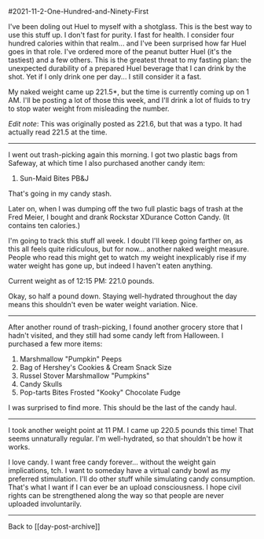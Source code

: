 #2021-11-2-One-Hundred-and-Ninety-First

I've been doling out Huel to myself with a shotglass.  This is the best way to use this stuff up.  I don't fast for purity.  I fast for health.  I consider four hundred calories within that realm... and I've been surprised how far Huel goes in that role.  I've ordered more of the peanut butter Huel (it's the tastiest) and a few others.  This is the greatest threat to my fasting plan: the unexpected durability of a prepared Huel beverage that I can drink by the shot.  Yet if I only drink one per day...  I still consider it a fast.

My naked weight came up 221.5*, but the time is currently coming up on 1 AM.  I'll be posting a lot of those this week, and I'll drink a lot of fluids to try to stop water weight from misleading the number.

*Edit note*:  This was originally posted as 221.6, but that was a typo.  It had actually read 221.5 at the time.

---
I went out trash-picking again this morning.  I got two plastic bags from Safeway, at which time I also purchased another candy item:
1. Sun-Maid Bites PB&J

That's going in my candy stash.

Later on, when I was dumping off the two full plastic bags of trash at the Fred Meier, I bought and drank Rockstar XDurance Cotton Candy.  (It contains ten calories.)

I'm going to track this stuff all week.  I doubt I'll keep going farther on, as this all feels quite ridiculous, but for now...  another naked weight measure.  People who read this might get to watch my weight inexplicably rise if my water weight has gone up, but indeed I haven't eaten anything.

Current weight as of 12:15 PM:  221.0 pounds.

Okay, so half a pound down.  Staying well-hydrated throughout the day means this shouldn't even be water weight variation.  Nice.

---
After another round of trash-picking, I found another grocery store that I hadn't visited, and they still had some candy left from Halloween.  I purchased a few more items:
1. Marshmallow "Pumpkin" Peeps
2. Bag of Hershey's Cookies & Cream Snack Size
3. Russel Stover Marshmallow "Pumpkins"
4. Candy Skulls
5. Pop-tarts Bites Frosted "Kooky" Chocolate Fudge

I was surprised to find more.  This should be the last of the candy haul.

---
I took another weight point at 11 PM.  I came up 220.5 pounds this time!  That seems unnaturally regular.  I'm well-hydrated, so that shouldn't be how it works.

I love candy.  I want free candy forever...  without the weight gain implications, tch.  I want to someday have a virtual candy bowl as my preferred stimulation.  I'll do other stuff while simulating candy consumption.  That's what I want if I can ever be an upload consciousness.  I hope civil rights can be strengthened along the way so that people are never uploaded involuntarily.

---
Back to [[day-post-archive]]